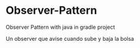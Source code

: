 # Observer-Pattern
Observer Pattern with java in gradle project

Un observer que avise cuando sube y baja la bolsa
